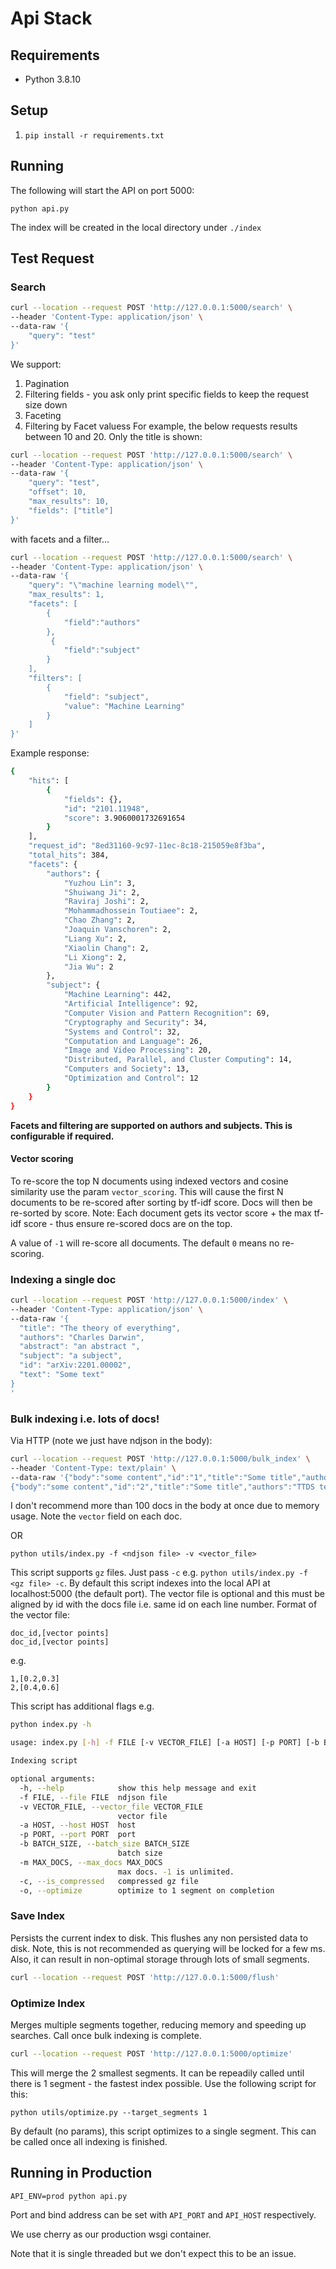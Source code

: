# Api Stack

## Requirements

- Python 3.8.10

## Setup

1. `pip install -r requirements.txt`

## Running 

The following will start the API on port 5000:

`python api.py`

The index will be created in the local directory under `./index`

## Test Request

### Search

```bash
curl --location --request POST 'http://127.0.0.1:5000/search' \
--header 'Content-Type: application/json' \
--data-raw '{
    "query": "test"
}'
```

We support:

1. Pagination
2. Filtering fields - you ask only print specific fields to keep the request size down
3. Faceting
4. Filtering by Facet valuess
For example, the below requests results between 10 and 20. Only the title is shown:


```bash
curl --location --request POST 'http://127.0.0.1:5000/search' \
--header 'Content-Type: application/json' \
--data-raw '{
    "query": "test",
    "offset": 10,
    "max_results": 10,
    "fields": ["title"]
}'
```

with facets and a filter...

```bash
curl --location --request POST 'http://127.0.0.1:5000/search' \
--header 'Content-Type: application/json' \
--data-raw '{
    "query": "\"machine learning model\"",
    "max_results": 1,
    "facets": [
        {
            "field":"authors"
        },
         {
            "field":"subject"
        }
    ],
    "filters": [
        {
            "field": "subject",
            "value": "Machine Learning"
        }
    ]
}'
```

Example response:

```bash
{
    "hits": [
        {
            "fields": {},
            "id": "2101.11948",
            "score": 3.9060001732691654
        }
    ],
    "request_id": "8ed31160-9c97-11ec-8c18-215059e8f3ba",
    "total_hits": 384,
    "facets": {
        "authors": {
            "Yuzhou Lin": 3,
            "Shuiwang Ji": 2,
            "Raviraj Joshi": 2,
            "Mohammadhossein Toutiaee": 2,
            "Chao Zhang": 2,
            "Joaquin Vanschoren": 2,
            "Liang Xu": 2,
            "Xiaolin Chang": 2,
            "Li Xiong": 2,
            "Jia Wu": 2
        },
        "subject": {
            "Machine Learning": 442,
            "Artificial Intelligence": 92,
            "Computer Vision and Pattern Recognition": 69,
            "Cryptography and Security": 34,
            "Systems and Control": 32,
            "Computation and Language": 26,
            "Image and Video Processing": 20,
            "Distributed, Parallel, and Cluster Computing": 14,
            "Computers and Society": 13,
            "Optimization and Control": 12
        }
    }
}
```

**Facets and filtering are supported on authors and subjects. This is configurable if required.**

#### Vector scoring

To re-score the top N documents using indexed vectors and cosine similarity use the param `vector_scoring`. 
This will cause the first N documents to be re-scored after sorting by tf-idf score. Docs will then be re-sorted by score. 
Note: Each document gets its vector score + the max tf-idf score - thus ensure re-scored docs are on the top.

A value of `-1` will re-score all documents. The default `0` means no re-scoring.

### Indexing a single doc


```bash
curl --location --request POST 'http://127.0.0.1:5000/index' \
--header 'Content-Type: application/json' \
--data-raw '{
  "title": "The theory of everything",
  "authors": "Charles Darwin",
  "abstract": "an abstract ",
  "subject": "a subject",
  "id": "arXiv:2201.00002",
  "text": "Some text"
}
'
```

### Bulk indexing i.e. lots of docs!

Via HTTP (note we just have ndjson in the body):

```bash
curl --location --request POST 'http://127.0.0.1:5000/bulk_index' \
--header 'Content-Type: text/plain' \
--data-raw '{"body":"some content","id":"1","title":"Some title","authors":"TTDS team","subject":"a subject","abstract":"abstract","vector":[0.2,0.2]}
{"body":"some content","id":"2","title":"Some title","authors":"TTDS team","subject":"a subject","abstract":"abstract","vector":[0.2,0.2]}'
```

I don't recommend more than 100 docs in the body at once due to memory usage. Note the `vector` field on each doc.

OR

`python utils/index.py -f <ndjson file> -v <vector_file>` 

This script supports `gz` files. Just pass `-c` e.g. `python utils/index.py -f <gz file> -c`. By default this script
indexes into the local API at localhost:5000 (the default port). The vector file is optional and this must be aligned by id with the 
docs file i.e. same id on each line number. Format of the vector file:
```
doc_id,[vector points]
doc_id,[vector points]
```

e.g.

```
1,[0.2,0.3]
2,[0.4,0.6]
```

This script has additional flags e.g.

```bash
python index.py -h

usage: index.py [-h] -f FILE [-v VECTOR_FILE] [-a HOST] [-p PORT] [-b BATCH_SIZE] [-m MAX_DOCS] [-c] [-o]

Indexing script

optional arguments:
  -h, --help            show this help message and exit
  -f FILE, --file FILE  ndjson file
  -v VECTOR_FILE, --vector_file VECTOR_FILE
                        vector file
  -a HOST, --host HOST  host
  -p PORT, --port PORT  port
  -b BATCH_SIZE, --batch_size BATCH_SIZE
                        batch size
  -m MAX_DOCS, --max_docs MAX_DOCS
                        max docs. -1 is unlimited.
  -c, --is_compressed   compressed gz file
  -o, --optimize        optimize to 1 segment on completion
```

### Save Index

Persists the current index to disk. This flushes any non persisted data to disk. Note, this is not recommended as querying
will be locked for a few ms. Also, it can result in non-optimal storage through lots of small segments.

```bash
curl --location --request POST 'http://127.0.0.1:5000/flush'
```

### Optimize Index

Merges multiple segments together, reducing memory and speeding up searches. Call once bulk indexing is complete.

```bash
curl --location --request POST 'http://127.0.0.1:5000/optimize'
```

This will merge the 2 smallest segments. It can be repeadily called until there is 1 segment - the fastest index possible.
Use the following script for this:

```
python utils/optimize.py --target_segments 1
```

By default (no params), this script optimizes to a single segment. This can be called once all indexing is finished.

## Running in Production

`API_ENV=prod python api.py`

Port and bind address can be set with `API_PORT` and `API_HOST` respectively.

We use cherry as our production wsgi container.

Note that it is single threaded but we don't expect this to be an issue.